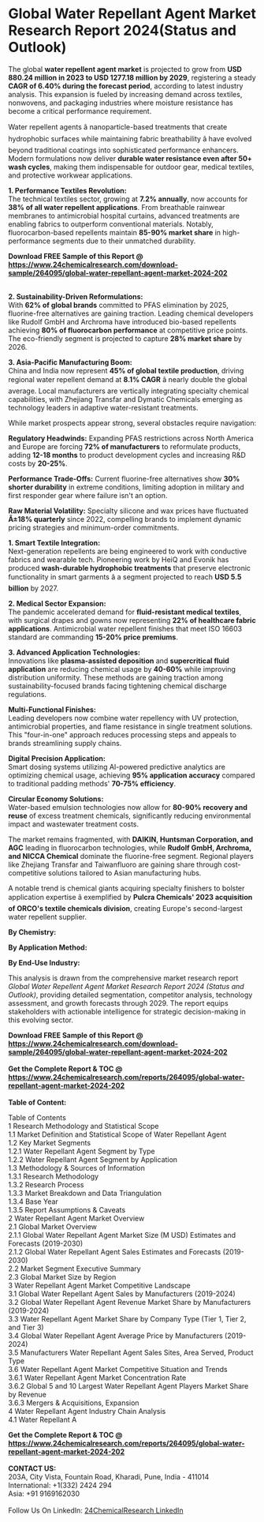<h1>Global Water Repellant Agent Market Research Report 2024(Status and Outlook)</h1><p>The global <strong>water repellent agent market</strong> is projected to grow from <strong>USD 880.24 million in 2023 to USD 1277.18 million by 2029</strong>, registering a steady <strong>CAGR of 6.40% during the forecast period</strong>, according to latest industry analysis. This expansion is fueled by increasing demand across textiles, nonwovens, and packaging industries where moisture resistance has become a critical performance requirement.</p><p>Water repellent agents â nanoparticle-based treatments that create hydrophobic surfaces while maintaining fabric breathability â have evolved beyond traditional coatings into sophisticated performance enhancers. Modern formulations now deliver <strong>durable water resistance even after 50+ wash cycles</strong>, making them indispensable for outdoor gear, medical textiles, and protective workwear applications.</p><p><strong>1. Performance Textiles Revolution:</strong><br>
The technical textiles sector, growing at <strong>7.2% annually</strong>, now accounts for <strong>38% of all water repellent applications</strong>. From breathable rainwear membranes to antimicrobial hospital curtains, advanced treatments are enabling fabrics to outperform conventional materials. Notably, fluorocarbon-based repellents maintain <strong>85-90% market share</strong> in high-performance segments due to their unmatched durability.</p><div><b>Download FREE Sample of this Report @ 
            <a href="https://www.24chemicalresearch.com/download-sample/264095/global-water-repellant-agent-market-2024-202">
            https://www.24chemicalresearch.com/download-sample/264095/global-water-repellant-agent-market-2024-202</a></b></div><br><p><strong>2. Sustainability-Driven Reformulations:</strong><br>
With <strong>62% of global brands</strong> committed to PFAS elimination by 2025, fluorine-free alternatives are gaining traction. Leading chemical developers like Rudolf GmbH and Archroma have introduced bio-based repellents achieving <strong>80% of fluorocarbon performance</strong> at competitive price points. The eco-friendly segment is projected to capture <strong>28% market share</strong> by 2026.</p><p><strong>3. Asia-Pacific Manufacturing Boom:</strong><br>
China and India now represent <strong>45% of global textile production</strong>, driving regional water repellent demand at <strong>8.1% CAGR</strong> â nearly double the global average. Local manufacturers are vertically integrating specialty chemical capabilities, with Zhejiang Transfar and Dymatic Chemicals emerging as technology leaders in adaptive water-resistant treatments.</p><p>While market prospects appear strong, several obstacles require navigation:</p><p><strong>Regulatory Headwinds:</strong> Expanding PFAS restrictions across North America and Europe are forcing <strong>72% of manufacturers</strong> to reformulate products, adding <strong>12-18 months</strong> to product development cycles and increasing R&amp;D costs by <strong>20-25%</strong>.</p><p><strong>Performance Trade-Offs:</strong> Current fluorine-free alternatives show <strong>30% shorter durability</strong> in extreme conditions, limiting adoption in military and first responder gear where failure isn't an option.</p><p><strong>Raw Material Volatility:</strong> Specialty silicone and wax prices have fluctuated <strong>Â±18% quarterly</strong> since 2022, compelling brands to implement dynamic pricing strategies and minimum-order commitments.</p><p><strong>1. Smart Textile Integration:</strong><br>
Next-generation repellents are being engineered to work with conductive fabrics and wearable tech. Pioneering work by HeiQ and Evonik has produced <strong>wash-durable hydrophobic treatments</strong> that preserve electronic functionality in smart garments â a segment projected to reach <strong>USD 5.5 billion</strong> by 2027.</p><p><strong>2. Medical Sector Expansion:</strong><br>
The pandemic accelerated demand for <strong>fluid-resistant medical textiles</strong>, with surgical drapes and gowns now representing <strong>22% of healthcare fabric applications</strong>. Antimicrobial water repellent finishes that meet ISO 16603 standard are commanding <strong>15-20% price premiums</strong>.</p><p><strong>3. Advanced Application Technologies:</strong><br>
Innovations like <strong>plasma-assisted deposition</strong> and <strong>supercritical fluid application</strong> are reducing chemical usage by <strong>40-60%</strong> while improving distribution uniformity. These methods are gaining traction among sustainability-focused brands facing tightening chemical discharge regulations.</p><p><strong>Multi-Functional Finishes:</strong><br>
    Leading developers now combine water repellency with UV protection, antimicrobial properties, and flame resistance in single treatment solutions. This "four-in-one" approach reduces processing steps and appeals to brands streamlining supply chains.</p><p><strong>Digital Precision Application:</strong><br>
    Smart dosing systems utilizing AI-powered predictive analytics are optimizing chemical usage, achieving <strong>95% application accuracy</strong> compared to traditional padding methods' <strong>70-75% efficiency</strong>.</p><p><strong>Circular Economy Solutions:</strong><br>
    Water-based emulsion technologies now allow for <strong>80-90% recovery and reuse</strong> of excess treatment chemicals, significantly reducing environmental impact and wastewater treatment costs.</p><p>The market remains fragmented, with <strong>DAIKIN, Huntsman Corporation, and AGC</strong> leading in fluorocarbon technologies, while <strong>Rudolf GmbH, Archroma, and NICCA Chemical</strong> dominate the fluorine-free segment. Regional players like Zhejiang Transfar and Taiwanfluoro are gaining share through cost-competitive solutions tailored to Asian manufacturing hubs.</p><p>A notable trend is chemical giants acquiring specialty finishers to bolster application expertise â exemplified by <strong>Pulcra Chemicals' 2023 acquisition of ORCO's textile chemicals division</strong>, creating Europe's second-largest water repellent supplier.</p><p><strong>By Chemistry:</strong></p><p><strong>By Application Method:</strong></p><p><strong>By End-Use Industry:</strong></p><p>This analysis is drawn from the comprehensive market research report <em>Global Water Repellent Agent Market Research Report 2024 (Status and Outlook)</em>, providing detailed segmentation, competitor analysis, technology assessment, and growth forecasts through 2029. The report equips stakeholders with actionable intelligence for strategic decision-making in this evolving sector.</p><div><b>Download FREE Sample of this Report @ 
            <a href="https://www.24chemicalresearch.com/download-sample/264095/global-water-repellant-agent-market-2024-202">
            https://www.24chemicalresearch.com/download-sample/264095/global-water-repellant-agent-market-2024-202</a></b></div><br><div><b>Get the Complete Report & TOC @ 
            <a href="https://www.24chemicalresearch.com/reports/264095/global-water-repellant-agent-market-2024-202">
            https://www.24chemicalresearch.com/reports/264095/global-water-repellant-agent-market-2024-202</a></b></div><br>
            <b>Table of Content:</b><p>Table of Contents<br />
1 Research Methodology and Statistical Scope<br />
1.1 Market Definition and Statistical Scope of Water Repellant Agent<br />
1.2 Key Market Segments<br />
1.2.1 Water Repellant Agent Segment by Type<br />
1.2.2 Water Repellant Agent Segment by Application<br />
1.3 Methodology & Sources of Information<br />
1.3.1 Research Methodology<br />
1.3.2 Research Process<br />
1.3.3 Market Breakdown and Data Triangulation<br />
1.3.4 Base Year<br />
1.3.5 Report Assumptions & Caveats<br />
2 Water Repellant Agent Market Overview<br />
2.1 Global Market Overview<br />
2.1.1 Global Water Repellant Agent Market Size (M USD) Estimates and Forecasts (2019-2030)<br />
2.1.2 Global Water Repellant Agent Sales Estimates and Forecasts (2019-2030)<br />
2.2 Market Segment Executive Summary<br />
2.3 Global Market Size by Region<br />
3 Water Repellant Agent Market Competitive Landscape<br />
3.1 Global Water Repellant Agent Sales by Manufacturers (2019-2024)<br />
3.2 Global Water Repellant Agent Revenue Market Share by Manufacturers (2019-2024)<br />
3.3 Water Repellant Agent Market Share by Company Type (Tier 1, Tier 2, and Tier 3)<br />
3.4 Global Water Repellant Agent Average Price by Manufacturers (2019-2024)<br />
3.5 Manufacturers Water Repellant Agent Sales Sites, Area Served, Product Type<br />
3.6 Water Repellant Agent Market Competitive Situation and Trends<br />
3.6.1 Water Repellant Agent Market Concentration Rate<br />
3.6.2 Global 5 and 10 Largest Water Repellant Agent Players Market Share by Revenue<br />
3.6.3 Mergers & Acquisitions, Expansion<br />
4 Water Repellant Agent Industry Chain Analysis<br />
4.1 Water Repellant A</p><div><b>Get the Complete Report & TOC @ 
            <a href="https://www.24chemicalresearch.com/reports/264095/global-water-repellant-agent-market-2024-202">
            https://www.24chemicalresearch.com/reports/264095/global-water-repellant-agent-market-2024-202</a></b></div><br><b>CONTACT US:</b><br>
            203A, City Vista, Fountain Road, Kharadi, Pune, India - 411014<br>
            International: +1(332) 2424 294<br>
            Asia: +91 9169162030 <br><br>
            Follow Us On LinkedIn: <a href="https://www.linkedin.com/company/24chemicalresearch/">24ChemicalResearch LinkedIn</a>